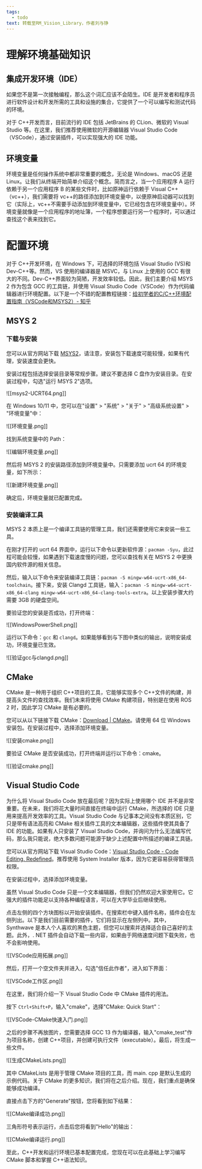 ```yaml
---
tags:
  - todo
text: 转载至RM_Vision_Library，作者刘与铮
---
```

# 理解环境基础知识

## 集成开发环境（IDE）

如果您不是第一次接触编程，那么这个词汇应该不会陌生。IDE 是开发者和程序员进行软件设计和开发所需的工具和设施的集合，它提供了一个可以编写和测试代码的环境。

对于 C++开发而言，目前流行的 IDE 包括 JetBrains 的 CLion、微软的 Visual Studio 等。在这里，我们推荐使用微软的开源编辑器 Visual Studio Code（VSCode），通过安装插件，可以实现强大的 IDE 功能。

## 环境变量

环境变量是任何操作系统中都非常重要的概念，无论是 Windows、macOS 还是 Linux。让我们从终端开始简单介绍这个概念。简而言之，当一个应用程序 A 运行依赖于另一个应用程序 B 的某些文件时，比如原神运行依赖于 Visual C++（vc++），我们需要将 vc++的路径添加到环境变量中，以便原神启动器可以找到它（实际上，vc++不需要手动添加到环境变量中，它已经包含在环境变量中）。环境变量就像是一个应用程序的地址簿，一个程序想要运行另一个程序时，可以通过查找这个表来找到它。

# 配置环境

对于 C++开发环境，在 Windows 下，可选择的环境包括 Visual Studio (VS)和 Dev-C++等。然而，VS 使用的编译器是 MSVC，与 Linux 上使用的 GCC 有很大的不同。Dev-C++界面较为简陋，开发效率较低。因此，我们主要介绍 MSYS 2 作为包含 GCC 的工具链，并使用 Visual Studio Code（VSCode）作为代码编辑器进行环境配置。以下是一个不错的配置教程链接：[给初学者的C/C++环境配置指南（VSCode和MSYS2）- 知乎](https://zhuanlan.zhihu.com/p/401188789)

## MSYS 2

### 下载与安装

您可以从官方网站下载 [MSYS2](https://www.msys2.org/)，请注意，安装包下载速度可能较慢，如果有代理，安装速度会更快。

安装过程包括选择安装目录等常规步骤。建议不要选择 C 盘作为安装目录。在安装过程中，勾选"运行 MSYS 2"选项。

![[msys2-UCRT64.png]]

在 Windows 10/11 中，您可以在"设置" > "系统" > "关于" > "高级系统设置" > "环境变量"中：

![[环境变量.png]]

找到系统变量中的 Path：

![[编辑环境变量.png]]

然后将 MSYS 2 的安装路径添加到环境变量中。只需要添加 ucrt 64 的环境变量，如下所示：

![[新建环境变量.png]]

确定后，环境变量就已配置完成。

### 安装编译工具

MSYS 2 本质上是一个编译工具链的管理工具，我们还需要使用它来安装一些工具。

在刚才打开的 ucrt 64 界面中，运行以下命令以更新软件源：`pacman -Syu`，此过程可能会较慢，如果遇到下载速度慢的问题，您可以查找有关在 MSYS 2 中更换国内软件源的相关信息。

然后，输入以下命令来安装编译工具链：`pacman -S mingw-w64-ucrt-x86_64-toolchain`。接下来，安装 Clangd 工具链，输入：`pacman -S mingw-w64-ucrt-x86_64-clang mingw-w64-ucrt-x86_64-clang-tools-extra`。以上安装步骤大约需要 $3 \mathrm{GB}$ 的硬盘空间。

要验证您的安装是否成功，打开终端：

![[WindowsPowerShell.png]]

运行以下命令：`gcc` 和 `clangd`。如果能够看到与下图中类似的输出，说明安装成功，环境变量已生效。

![[验证gcc与clangd.png]]

## CMake

CMake 是一种用于组织 C++项目的工具，它能够实现多个 C++文件的构建，并提高头文件的查找效率。我们未来将使用 CMake 构建项目，特别是在使用 ROS 2 时，因此学习 CMake 是有必要的。

您可以从以下链接下载 CMake：[Download | CMake](https://cmake.org/download/)。请使用 64 位 Windows 安装包。在安装过程中，选择添加环境变量。

![[安装cmake.png]]

要验证 CMake 是否安装成功，打开终端并运行以下命令：cmake。

![[验证cmake.png]]

## Visual Studio Code

为什么将 Visual Studio Code 放在最后呢？因为实际上使用哪个 IDE 并不是非常重要。在未来，我们将花大量时间直接在终端中运行 CMake，所选择的 IDE 只是用来提高开发效率的工具。Visual Studio Code 与记事本之间没有本质区别，它只是带有语法高亮和 CMake 相关插件工具的文本编辑器，这些插件使其具备了 IDE 的功能。如果有人只安装了 Visual Studio Code，并询问为什么无法编写代码，那么我只能说，绝大多数问题可能源于缺少上述配置中所描述的编译工具链。

您可以从官方网站下载 Visual Studio Code：[Visual Studio Code - Code Editing. Redefined](https://code.visualstudio.com/)。推荐使用 System Installer 版本，因为它更容易获得管理员权限。

在安装过程中，选择添加环境变量。

虽然 Visual Studio Code 只是一个文本编辑器，但我们仍然欢迎大家使用它。它强大的插件功能足以支持各种编程语言，可以在大学毕业后继续使用。

点击左侧的四个方块图标以开始安装插件。在搜索栏中键入插件名称，插件会在左侧列出。以下是我们目前需要的插件，它们将显示在左侧列中。其中，Synthwave 是本人个人喜欢的黑色主题，但您可以搜索并选择适合自己喜好的主题。此外，. NET 插件会自动下载一些内容，如果由于网络速度问题下载失败，也不会影响使用。

![[VSCode应用拓展.png]]

然后，打开一个空文件夹并进入，勾选"信任此作者"，进入如下界面：

![[VSCode工作区.png]]

在这里，我们将介绍一下 Visual Studio Code 中 CMake 插件的用法。

按下 `Ctrl+Shift+P`，输入"cmake"，选择"CMake: Quick Start"：

![[VSCode-CMake快速入门.png]]

之后的步骤不再放图片，您需要选择 GCC 13 作为编译器，输入"cmake_test"作为项目名称，创建 C++项目，并创建可执行文件（executable）。最后，将生成一些文件。

![[生成CMakeLists.png]]

其中 CMakeLists 是用于管理 CMake 项目的工具，而 main. cpp 是默认生成的示例代码。关于 CMake 的更多知识，我们将在之后介绍。现在，我们重点是确保能够成功编译。

直接点击下方的"Generate"按钮，您将看到如下结果：

![[CMake编译成功.png]]

三角形符号表示运行，点击后您将看到"Hello"的输出：

![[CMake编译运行.png]]

至此，C++开发和运行环境已基本配置完成，您现在可以在此基础上学习编写 CMake 脚本和掌握 C++语法知识。